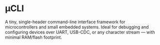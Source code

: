 # μCLI
A tiny, single-header command-line interface framework for microcontrollers and small embedded systems. Ideal for debugging and configuring devices over UART, USB-CDC, or any character stream — with minimal RAM/flash footprint.
